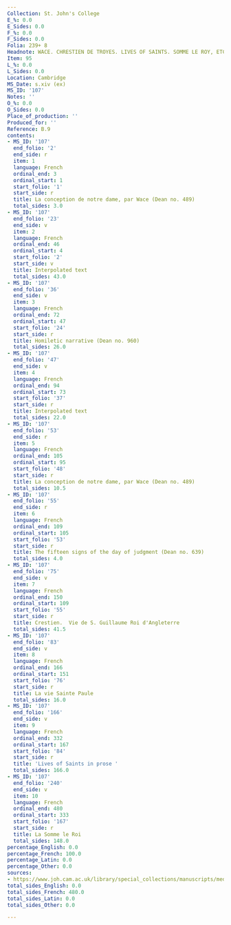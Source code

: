 ```yaml
---
Collection: St. John's College
E_%: 0.0
E_Sides: 0.0
F_%: 0.0
F_Sides: 0.0
Folia: 239+ 8
Headnote: WACE. CHRESTIEN DE TROYES. LIVES OF SAINTS. SOMME LE ROY, ETC
Item: 95
L_%: 0.0
L_Sides: 0.0
Location: Cambridge
MS_Date: s.xiv (ex)
MS_ID: '107'
Notes: ''
O_%: 0.0
O_Sides: 0.0
Place_of_production: ''
Produced_for: ''
Reference: B.9
contents:
- MS_ID: '107'
  end_folio: '2'
  end_side: r
  item: 1
  language: French
  ordinal_end: 3
  ordinal_start: 1
  start_folio: '1'
  start_side: r
  title: La conception de notre dame, par Wace (Dean no. 489)
  total_sides: 3.0
- MS_ID: '107'
  end_folio: '23'
  end_side: v
  item: 2
  language: French
  ordinal_end: 46
  ordinal_start: 4
  start_folio: '2'
  start_side: v
  title: Interpolated text
  total_sides: 43.0
- MS_ID: '107'
  end_folio: '36'
  end_side: v
  item: 3
  language: French
  ordinal_end: 72
  ordinal_start: 47
  start_folio: '24'
  start_side: r
  title: Homiletic narrative (Dean no. 960)
  total_sides: 26.0
- MS_ID: '107'
  end_folio: '47'
  end_side: v
  item: 4
  language: French
  ordinal_end: 94
  ordinal_start: 73
  start_folio: '37'
  start_side: r
  title: Interpolated text
  total_sides: 22.0
- MS_ID: '107'
  end_folio: '53'
  end_side: r
  item: 5
  language: French
  ordinal_end: 105
  ordinal_start: 95
  start_folio: '48'
  start_side: r
  title: La conception de notre dame, par Wace (Dean no. 489)
  total_sides: 10.5
- MS_ID: '107'
  end_folio: '55'
  end_side: r
  item: 6
  language: French
  ordinal_end: 109
  ordinal_start: 105
  start_folio: '53'
  start_side: r
  title: The fifteen signs of the day of judgment (Dean no. 639)
  total_sides: 4.0
- MS_ID: '107'
  end_folio: '75'
  end_side: v
  item: 7
  language: French
  ordinal_end: 150
  ordinal_start: 109
  start_folio: '55'
  start_side: r
  title: Crestien.  Vie de S. Guillaume Roi d'Angleterre
  total_sides: 41.5
- MS_ID: '107'
  end_folio: '83'
  end_side: v
  item: 8
  language: French
  ordinal_end: 166
  ordinal_start: 151
  start_folio: '76'
  start_side: r
  title: La vie Sainte Paule
  total_sides: 16.0
- MS_ID: '107'
  end_folio: '166'
  end_side: v
  item: 9
  language: French
  ordinal_end: 332
  ordinal_start: 167
  start_folio: '84'
  start_side: r
  title: 'Lives of Saints in prose '
  total_sides: 166.0
- MS_ID: '107'
  end_folio: '240'
  end_side: v
  item: 10
  language: French
  ordinal_end: 480
  ordinal_start: 333
  start_folio: '167'
  start_side: r
  title: La Somme le Roi
  total_sides: 148.0
percentage_English: 0.0
percentage_French: 100.0
percentage_Latin: 0.0
percentage_Other: 0.0
sources:
- https://www.joh.cam.ac.uk/library/special_collections/manuscripts/medieval_manuscripts/medman/B_9.htm
total_sides_English: 0.0
total_sides_French: 480.0
total_sides_Latin: 0.0
total_sides_Other: 0.0

---
```


